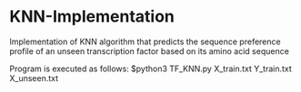 # KNN-Implementation
Implementation of KNN algorithm that predicts the sequence preference profile of an unseen transcription factor based on its amino acid sequence

Program is executed as follows:
  $python3 TF_KNN.py X_train.txt Y_train.txt X_unseen.txt
